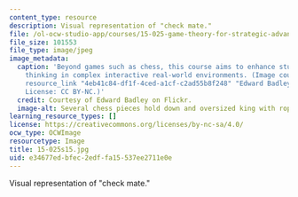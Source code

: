 ```yaml
---
content_type: resource
description: Visual representation of "check mate."
file: /ol-ocw-studio-app/courses/15-025-game-theory-for-strategic-advantage-spring-2015/e34677edbfec2edffa15537ee2711e0e_15-025s15.jpg
file_size: 101553
file_type: image/jpeg
image_metadata:
  caption: 'Beyond games such as chess, this course aims to enhance students'' strategic
    thinking in complex interactive real-world environments. (Image courtesy of {{%
    resource_link "4eb41c84-df1f-4ced-a1cf-c2ad55b8f248" "Edward Badley" %}} on Flickr.
    License: CC BY-NC.)'
  credit: Courtesy of Edward Badley on Flickr.
  image-alt: Several chess pieces hold down and oversized king with ropes.
learning_resource_types: []
license: https://creativecommons.org/licenses/by-nc-sa/4.0/
ocw_type: OCWImage
resourcetype: Image
title: 15-025s15.jpg
uid: e34677ed-bfec-2edf-fa15-537ee2711e0e
---
```

Visual representation of "check mate."